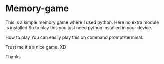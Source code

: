 # Memory-game
This is a simple memory game where I used python.
Here no extra module is installed So to play this you just need python installed in your device.

How to play
  You can easily play this on command prompt/terminal.

Trust me it's a nice game. XD 

Thanks
